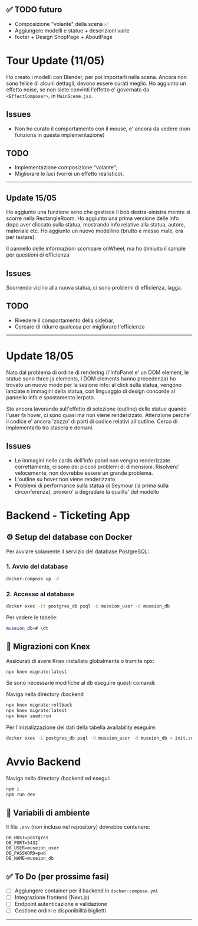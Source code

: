 ## ✅ TODO futuro
- Composizione "volante" della scena ✅
- Aggiungere modelli e statue + descrizioni varie
- footer + Design ShopPage + AboutPage


# Tour Update (11/05)

Ho creato i modelli con Blender, per poi importarli nella scena. 
Ancora non sono felice di alcuni dettagli, devono essere curati meglio.
Ho aggiunto un effetto noise, se non siete convinti l'effetto e' governato da `<EffectComposer>`, in `MainScene.jsx`.

## Issues
- Non ho curato il comportamento con il mouse, e' ancora da vedere (non funziona in questa implementazione)

## TODO
- Implementazione composizione "volante";
- Migliorare le luci (vorrei un effetto realistico).

***
## Update 15/05
Ho aggiunto una funzione seno che gestisce il bob destra-sinistra mentre si scorre
nella RectangleRoom. Ho aggiunto una prima versione delle info dopo aver cliccato sulla statua, mostrando info relative alla statua, autore, materiale etc.
Ho aggiunto un nuovo modellino (brutto e messo male, era per testare).

Il pannello delle informazioni scompare onWheel, ma ho dimiuito il sample per questioni di efficienza

## Issues
Scorrendo vicino alla nuova statua, ci sono problemi di efficienza, lagga.

## TODO
- Rivedere il comportamento della sidebar,
- Cercare di ridurre qualcosa per migliorare l'efficienza

***
# Update 18/05

Nato dal problema di ordine di rendering (l'InfoPanel e' un DOM element, le statue sono three.js elements, i DOM elements hanno precedenza)
ho trovato un nuovo modo per la sezione info: al click sulla statua, vengono lanciate n immagini della statua, con linguaggio di design concorde al pannello info
e spostamento lerpato.

Sto ancora lavorando sull'effetto di selezione (outline) delle statue quando l'user fa hover, ci sono quasi ma non viene renderizzato. Attenzione perche' il codice e' ancora 'zozzo' di parti di codice relativi all'outline.
Cerco di implementarlo tra stasera e domani.


## Issues
- Le immagini nelle cards dell'info panel non vengno renderizzate correttamente, ci sono dei piccoli problemi di dimensioni. Risolvero' velocemente, non dovrebbe essere un grande problema.
- L'outline su hover non viene renderizzato
- Problemi di performance sulla statua di Seymour (la prima sulla circonferenza), provero' a degradare la qualita' del modello


# Backend - Ticketing App

## ⚙️ Setup del database con Docker

Per avviare solamente il servizio del database PostgreSQL:

### 1. Avvio del database

```bash
docker-compose up -d
```

### 2. Accesso al database

```bash
docker exec -it postgres_db psql -U museion_user -d museion_db
```
Per vedere le tabelle:
```bash
museion_db=# \dt
```


## 🌱 Migrazioni con Knex

Assicurati di avere Knex installato globalmente o tramite npx:

```bash
npx knex migrate:latest
```

Se sono necessarie modifiche al db eseguire questi comandi:

Naviga nella directory /backend
```bash
npx knex migrate:rollback
npx knex migrate:latest
npx knex seed:run
```
Per l'inizializzazione dei dati della tabella availability eseguire:
```bash
docker exec -i postgres_db psql -U museion_user -d museion_db < init.sql
```

# Avvio Backend

Naviga nella directory /backend ed esegui:
```bash
npm i
npm run dev
```

## 🔐 Variabili di ambiente

Il file `.env` (non incluso nel repository) dovrebbe contenere:

```
DB_HOST=postgres
DB_PORT=5432
DB_USER=museion_user
DB_PASSWORD=pwd
DB_NAME=museion_db
```

## ✅ To Do (per prossime fasi)

* [ ] Aggiungere container per il backend in `docker-compose.yml`
* [ ] Integrazione frontend (Next.js)
* [ ] Endpoint autenticazione e validazione
* [ ] Gestione ordini e disponibilità biglietti

---
